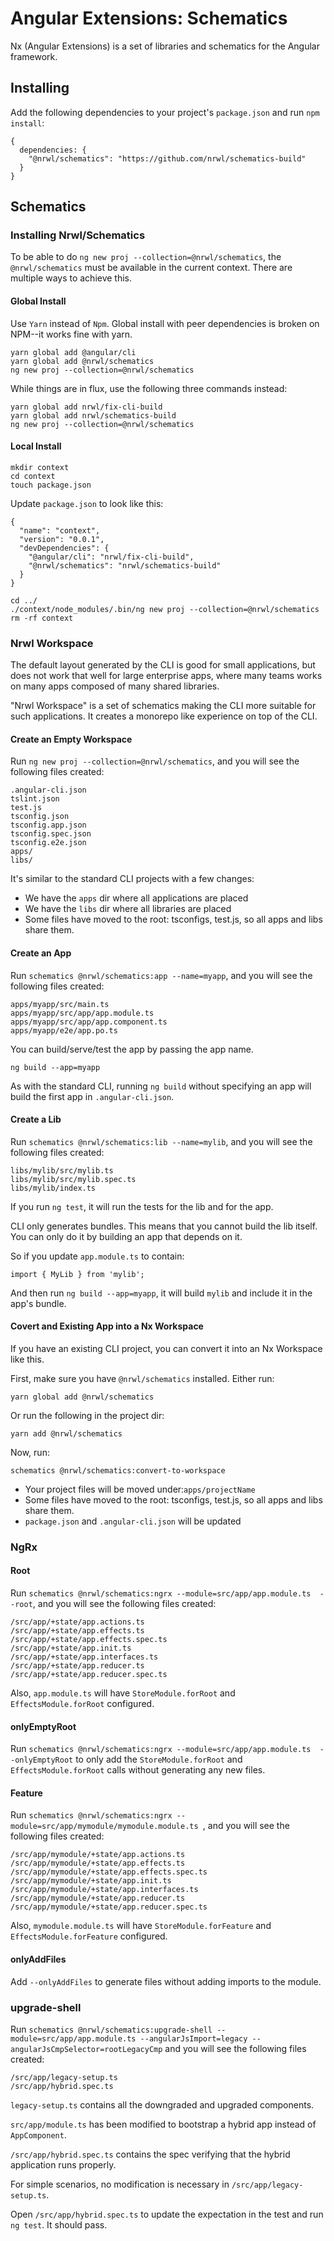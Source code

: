 # Angular Extensions: Schematics

Nx (Angular Extensions) is a set of libraries and schematics for the Angular framework.



## Installing

Add the following dependencies to your project's `package.json` and run `npm install`:

```
{
  dependencies: {
    "@nrwl/schematics": "https://github.com/nrwl/schematics-build"
  }
}
```



## Schematics

### Installing Nrwl/Schematics

To be able to do `ng new proj --collection=@nrwl/schematics`, the `@nrwl/schematics` must be available in the current context. There are multiple ways to achieve this.

#### Global Install

Use `Yarn` instead of `Npm`. Global install with peer dependencies is broken on NPM--it works fine with yarn.

```
yarn global add @angular/cli
yarn global add @nrwl/schematics
ng new proj --collection=@nrwl/schematics
```

While things are in flux, use the following three commands instead:

```
yarn global add nrwl/fix-cli-build
yarn global add nrwl/schematics-build
ng new proj --collection=@nrwl/schematics
```

#### Local Install

```
mkdir context
cd context
touch package.json
```

Update `package.json` to look like this:

```
{
  "name": "context",
  "version": "0.0.1",
  "devDependencies": {
    "@angular/cli": "nrwl/fix-cli-build",
    "@nrwl/schematics": "nrwl/schematics-build"
  }
}
```

```
cd ../
./context/node_modules/.bin/ng new proj --collection=@nrwl/schematics
rm -rf context
```


### Nrwl Workspace

The default layout generated by the CLI is good for small applications, but does not work that well for large enterprise apps, where many teams works on many apps composed of many shared libraries.

"Nrwl Workspace" is a set of schematics making the CLI more suitable for such applications. It creates a monorepo like experience on top of the CLI.

#### Create an Empty Workspace

Run `ng new proj --collection=@nrwl/schematics`, and you will see the following files created:

```
.angular-cli.json
tslint.json
test.js
tsconfig.json
tsconfig.app.json
tsconfig.spec.json
tsconfig.e2e.json
apps/
libs/
```

It's similar to the standard CLI projects with a few changes:

* We have the `apps` dir where all applications are placed
* We have the `libs` dir where all libraries are placed
* Some files have moved to the root: tsconfigs, test.js, so all apps and libs share them.

#### Create an App

Run `schematics @nrwl/schematics:app --name=myapp`, and you will see the following files created:

```
apps/myapp/src/main.ts
apps/myapp/src/app/app.module.ts
apps/myapp/src/app/app.component.ts
apps/myapp/e2e/app.po.ts
```

You can build/serve/test the app by passing the app name.

```
ng build --app=myapp
```

As with the standard CLI, running `ng build` without specifying an app will build the first app in `.angular-cli.json`.

#### Create a Lib

Run `schematics @nrwl/schematics:lib --name=mylib`, and you will see the following files created:

```
libs/mylib/src/mylib.ts
libs/mylib/src/mylib.spec.ts
libs/mylib/index.ts
```

If you run `ng test`, it will run the tests for the lib and for the app.

CLI only generates bundles. This means that you cannot build the lib itself. You can only do it by building an app that depends on it.

So if you update `app.module.ts` to contain:

```
import { MyLib } from 'mylib';
```

And then run `ng build --app=myapp`, it will build `mylib` and include it in the app's bundle.


#### Covert and Existing App into a Nx Workspace

If you have an existing CLI project, you can convert it into an Nx Workspace like this.

First, make sure you have `@nrwl/schematics` installed. Either run:

```
yarn global add @nrwl/schematics
```

Or run the following in the project dir:

```
yarn add @nrwl/schematics
```

Now, run:

```
schematics @nrwl/schematics:convert-to-workspace
```

* Your project files will be moved under:`apps/projectName`
* Some files have moved to the root: tsconfigs, test.js, so all apps and libs share them.
* `package.json` and `.angular-cli.json` will be updated


### NgRx

#### Root

Run `schematics @nrwl/schematics:ngrx --module=src/app/app.module.ts  --root`, and you will see the following files created:

```
/src/app/+state/app.actions.ts
/src/app/+state/app.effects.ts
/src/app/+state/app.effects.spec.ts
/src/app/+state/app.init.ts
/src/app/+state/app.interfaces.ts
/src/app/+state/app.reducer.ts
/src/app/+state/app.reducer.spec.ts
```

Also, `app.module.ts` will have `StoreModule.forRoot` and `EffectsModule.forRoot` configured.

#### onlyEmptyRoot

Run `schematics @nrwl/schematics:ngrx --module=src/app/app.module.ts  --onlyEmptyRoot` to only add the `StoreModule.forRoot` and `EffectsModule.forRoot` calls without generating any new files.

#### Feature

Run `schematics @nrwl/schematics:ngrx --module=src/app/mymodule/mymodule.module.ts `, and you will see the following files created:

```
/src/app/mymodule/+state/app.actions.ts
/src/app/mymodule/+state/app.effects.ts
/src/app/mymodule/+state/app.effects.spec.ts
/src/app/mymodule/+state/app.init.ts
/src/app/mymodule/+state/app.interfaces.ts
/src/app/mymodule/+state/app.reducer.ts
/src/app/mymodule/+state/app.reducer.spec.ts
```

Also, `mymodule.module.ts` will have `StoreModule.forFeature` and `EffectsModule.forFeature` configured.

#### onlyAddFiles

Add `--onlyAddFiles` to generate files without adding imports to the module.



### upgrade-shell

Run `schematics @nrwl/schematics:upgrade-shell --module=src/app/app.module.ts --angularJsImport=legacy --angularJsCmpSelector=rootLegacyCmp` and you will see the following files created:

```
/src/app/legacy-setup.ts
/src/app/hybrid.spec.ts
```

`legacy-setup.ts` contains all the downgraded and upgraded components.

`src/app/module.ts` has been modified to bootstrap a hybrid app instead of `AppComponent`.

`/src/app/hybrid.spec.ts` contains the spec verifying that the hybrid application runs properly.

For simple scenarios, no modification is necessary in `/src/app/legacy-setup.ts`.

Open `/src/app/hybrid.spec.ts` to update the expectation in the test and run `ng test`. It should pass.
